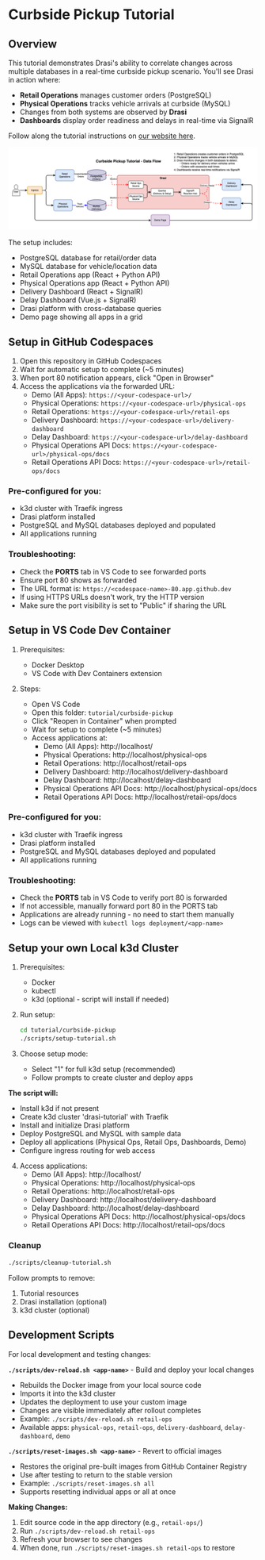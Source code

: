 # Curbside Pickup Tutorial

## Overview

This tutorial demonstrates Drasi's ability to correlate changes across multiple databases in a real-time curbside pickup scenario. You'll see Drasi in action where:

- **Retail Operations** manages customer orders (PostgreSQL)
- **Physical Operations** tracks vehicle arrivals at curbside (MySQL)
- Changes from both systems are observed by **Drasi**
- **Dashboards** display order readiness and delays in real-time via SignalR

Follow along the tutorial instructions on [our website here](https://drasi.io/tutorials/curbside-pickup/).

![Architecture of the setup including a retail-ops app for managing orders in PostgreSQL and physical-ops app for managing vehicles in MySQL. Two realtime dashboards built using Drasi that can detect complex conditions across databases and different services.](images/curbside-pickup-architecture.png "Curbside Pickup Tutorial Setup")

The setup includes:
- PostgreSQL database for retail/order data
- MySQL database for vehicle/location data
- Retail Operations app (React + Python API)
- Physical Operations app (React + Python API)
- Delivery Dashboard (React + SignalR)
- Delay Dashboard (Vue.js + SignalR)
- Drasi platform with cross-database queries
- Demo page showing all apps in a grid

## Setup in GitHub Codespaces

1. Open this repository in GitHub Codespaces
2. Wait for automatic setup to complete (~5 minutes)
3. When port 80 notification appears, click "Open in Browser"
4. Access the applications via the forwarded URL:
   - Demo (All Apps): `https://<your-codespace-url>/`
   - Physical Operations: `https://<your-codespace-url>/physical-ops`
   - Retail Operations: `https://<your-codespace-url>/retail-ops`
   - Delivery Dashboard: `https://<your-codespace-url>/delivery-dashboard`
   - Delay Dashboard: `https://<your-codespace-url>/delay-dashboard`
   - Physical Operations API Docs: `https://<your-codespace-url>/physical-ops/docs`
   - Retail Operations API Docs: `https://<your-codespace-url>/retail-ops/docs`

### Pre-configured for you:
- k3d cluster with Traefik ingress
- Drasi platform installed
- PostgreSQL and MySQL databases deployed and populated
- All applications running

### Troubleshooting:
- Check the **PORTS** tab in VS Code to see forwarded ports
- Ensure port 80 shows as forwarded
- The URL format is: `https://<codespace-name>-80.app.github.dev`
- If using HTTPS URLs doesn't work, try the HTTP version
- Make sure the port visibility is set to "Public" if sharing the URL

## Setup in VS Code Dev Container

1. Prerequisites:
   - Docker Desktop
   - VS Code with Dev Containers extension

2. Steps:
   - Open VS Code
   - Open this folder: `tutorial/curbside-pickup`
   - Click "Reopen in Container" when prompted
   - Wait for setup to complete (~5 minutes)
   - Access applications at:
     - Demo (All Apps): http://localhost/
     - Physical Operations: http://localhost/physical-ops
     - Retail Operations: http://localhost/retail-ops
     - Delivery Dashboard: http://localhost/delivery-dashboard
     - Delay Dashboard: http://localhost/delay-dashboard
     - Physical Operations API Docs: http://localhost/physical-ops/docs
     - Retail Operations API Docs: http://localhost/retail-ops/docs

### Pre-configured for you:
- k3d cluster with Traefik ingress
- Drasi platform installed
- PostgreSQL and MySQL databases deployed and populated
- All applications running

### Troubleshooting:
- Check the **PORTS** tab in VS Code to verify port 80 is forwarded
- If not accessible, manually forward port 80 in the PORTS tab
- Applications are already running - no need to start them manually
- Logs can be viewed with `kubectl logs deployment/<app-name>`

## Setup your own Local k3d Cluster

1. Prerequisites:
   - Docker
   - kubectl
   - k3d (optional - script will install if needed)

2. Run setup:
   ```bash
   cd tutorial/curbside-pickup
   ./scripts/setup-tutorial.sh
   ```

3. Choose setup mode:
   - Select "1" for full k3d setup (recommended)
   - Follow prompts to create cluster and deploy apps

**The script will:**
- Install k3d if not present
- Create k3d cluster 'drasi-tutorial' with Traefik
- Install and initialize Drasi platform
- Deploy PostgreSQL and MySQL with sample data
- Deploy all applications (Physical Ops, Retail Ops, Dashboards, Demo)
- Configure ingress routing for web access

4. Access applications:
   - Demo (All Apps): http://localhost/
   - Physical Operations: http://localhost/physical-ops
   - Retail Operations: http://localhost/retail-ops
   - Delivery Dashboard: http://localhost/delivery-dashboard
   - Delay Dashboard: http://localhost/delay-dashboard
   - Physical Operations API Docs: http://localhost/physical-ops/docs
   - Retail Operations API Docs: http://localhost/retail-ops/docs

### Cleanup

```bash
./scripts/cleanup-tutorial.sh
```

Follow prompts to remove:
1. Tutorial resources
2. Drasi installation (optional)
3. k3d cluster (optional)

## Development Scripts

For local development and testing changes:

**`./scripts/dev-reload.sh <app-name>`** - Build and deploy your local changes
- Rebuilds the Docker image from your local source code
- Imports it into the k3d cluster
- Updates the deployment to use your custom image
- Changes are visible immediately after rollout completes
- Example: `./scripts/dev-reload.sh retail-ops`
- Available apps: `physical-ops`, `retail-ops`, `delivery-dashboard`, `delay-dashboard`, `demo`

**`./scripts/reset-images.sh <app-name>`** - Revert to official images
- Restores the original pre-built images from GitHub Container Registry
- Use after testing to return to the stable version
- Example: `./scripts/reset-images.sh all`
- Supports resetting individual apps or all at once

**Making Changes:**
1. Edit source code in the app directory (e.g., `retail-ops/`)
2. Run `./scripts/dev-reload.sh retail-ops`
3. Refresh your browser to see changes
4. When done, run `./scripts/reset-images.sh retail-ops` to restore